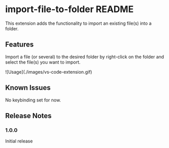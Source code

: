 # import-file-to-folder README

This extension adds the functionality to import an existing file(s) into a folder.

## Features

Import a file (or several) to the desired folder by right-click on the folder and select the file(s) you want to import.

![Usage](./images/vs-code-extension.gif\)

## Known Issues

No keybinding set for now.

## Release Notes

### 1.0.0

Initial release
